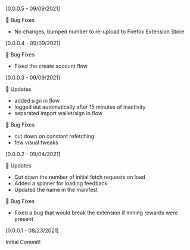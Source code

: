 [0.0.0.5 - 09/09/2021]

🐛 Bug Fixes

- No changes, bumped number to re-upload to Firefox Extension Store

[0.0.0.4 - 09/09/2021]

🐛 Bug Fixes

- Fixed the create account flow

[0.0.0.3 - 09/09/2021]

🚀 Updates

- added sign in flow
- logged out automatically after 15 minutes of inactivity
- separated import wallet/sign in flow

🐛 Bug Fixes

- cut down on constant refetching
- few visual tweaks

[0.0.0.2 - 09/04/2021]

🚀 Updates

- Cut down the number of initial fetch requests on load
- Added a spinner for loading feedback
- Updated the name in the manifest

🐛 Bug Fixes

- Fixed a bug that would break the extension if mining rewards were present

[0.0.0.1 - 08/23/2021]

Initial Commit!
